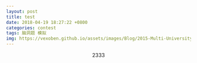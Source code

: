 ```yaml
---
layout: post
title: test
date: 2018-04-19 18:27:22 +0800
categories: contest
tags: 脑洞题 模拟
img: https://vexoben.github.io/assets/images/Blog/2015-Multi-University-Contest-4.JPG
---
```


$$ 2333 $$ 